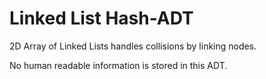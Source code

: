# Linked List Hash-ADT
2D Array of Linked Lists
handles collisions by linking nodes. 

No human readable information is stored in this ADT.